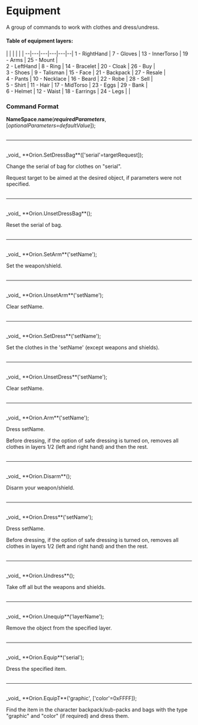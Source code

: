 # Equipment

A group of commands to work with clothes and dress/undress.
#### Table of equipment layers:

  |   |   |   |   |  |
--|---|---|---|---|--|
 1 - RightHand |  7 - Gloves | 13 - InnerTorso  | 19 - Arms  | 25 - Mount  |  
 2 - LeftHand |  8 - Ring | 14 - Bracelet  | 20 - Cloak  | 26 - Buy  |  
 3 - Shoes | 9 - Talisman  | 15 - Face  | 21 - Backpack  | 27 - Resale  |  
 4 - Pants | 10 - Necklace  | 16 - Beard  | 22 - Robe  | 28 - Sell  |  
 5 - Shirt | 11 - Hair  | 17 - MidTorso  | 23 - Eggs  |  29 - Bank |  
 6 - Helmet |  12 - Waist | 18 - Earrings  | 24 - Legs  |   |  



### Command Format

**NameSpace**.**name**(_**requiredParameters**_, [_optionalParameters=defaultValue_]);
</br></br>
***
</br>
_void_ **Orion.SetDressBag**(['serial'=targetRequest]);

Change the serial of bag for clothes on "serial".

Request target to be aimed at the desired object, if parameters were not specified.
</br></br>
***
</br>
_void_ **Orion.UnsetDressBag**();

Reset the serial of bag.
</br></br>
***
</br>
_void_ **Orion.SetArm**('setName');

Set the weapon/shield.
</br></br>
***
</br>
_void_ **Orion.UnsetArm**('setName');

Clear setName.
</br></br>
***
</br>
_void_ **Orion.SetDress**('setName');

Set the clothes in the 'setName' (except weapons and shields).
</br></br>
***
</br>
_void_ **Orion.UnsetDress**('setName');

Clear setName.
</br></br>
***
</br>
_void_ **Orion.Arm**('setName');

Dress setName.

Before dressing, if the option of safe dressing is turned on, removes all clothes in layers 1/2 (left and right hand) and then the rest.
</br></br>
***
</br>
_void_ **Orion.Disarm**();

Disarm your weapon/shield.
</br></br>
***
</br>
_void_ **Orion.Dress**('setName');

Dress setName.

Before dressing, if the option of safe dressing is turned on, removes all clothes in layers 1/2 (left and right hand) and then the rest.
</br></br>
***
</br>
_void_ **Orion.Undress**();

Take off all but the weapons and shields.
</br></br>
***
</br>
_void_ **Orion.Unequip**('layerName');

Remove the object from the specified layer.
</br></br>
***
</br>
_void_ **Orion.Equip**('serial');

Dress the specified item.
</br></br>
***
</br>
_void_ **Orion.EquipT**('graphic', ['color'=0xFFFF]);

Find the item in the character backpack/sub-packs and bags with the type "graphic" and "color" (if required) and dress them.
